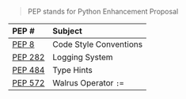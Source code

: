 

> PEP stands for Python Enhancement Proposal

| PEP #                                                | Subject                |
| :--------------------------------------------------- | :--------------------- |
| [PEP 8](https://www.python.org/dev/peps/pep-0008/)   | Code Style Conventions |
| [PEP 282](https://www.python.org/dev/peps/pep-0282/) | Logging System         |
| [PEP 484](https://www.python.org/dev/peps/pep-0484/) | Type Hints             |
| [PEP 572](https://www.python.org/dev/peps/pep-0572/) | Walrus Operator `:=`   |
